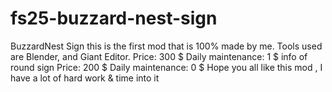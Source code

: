 # fs25-buzzard-nest-sign
BuzzardNest Sign this is the first mod that is 100% made by me. Tools used are Blender, and Giant Editor.  Price: 300 $ Daily maintenance: 1 $  info of round sign Price: 200 $ Daily maintenance: 0 $  Hope you all like this mod , I have a lot of hard work &amp; time into it
